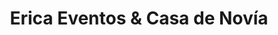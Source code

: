 ---
title: "Erica Eventos & Casa de Novía"
url: /santiago/erica-eventos-y-casa-de-novia/
shop: ropa
---